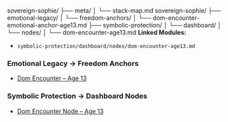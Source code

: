 sovereign-sophie/
├── meta/
│   └── stack-map.md
sovereign-sophie/
├── emotional-legacy/
│   └── freedom-anchors/
│       └── dom-encounter-emotional-anchor-age13.md
├── symbolic-protection/
│   └── dashboard/
│       └── nodes/
│           └── dom-encounter-age13.md
**Linked Modules:**  
- `symbolic-protection/dashboard/nodes/dom-encounter-age13.md`
### Emotional Legacy → Freedom Anchors
- [Dom Encounter – Age 13](emotional-legacy/freedom-anchors/dom-encounter-emotional-anchor-age13.md)

### Symbolic Protection → Dashboard Nodes
- [Dom Encounter Node – Age 13](symbolic-protection/dashboard/nodes/dom-encounter-age13.md)

